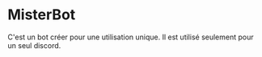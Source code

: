 # MisterBot

C'est un bot créer pour une utilisation unique.
Il est utilisé seulement pour un seul discord.
